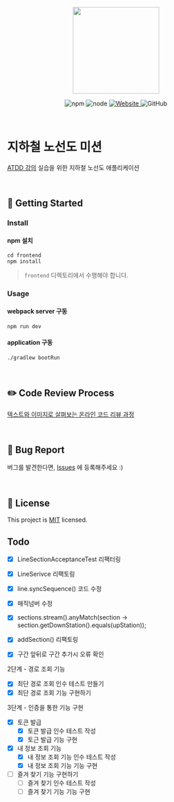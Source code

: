 <p align="center">
    <img width="200px;" src="https://raw.githubusercontent.com/woowacourse/atdd-subway-admin-frontend/master/images/main_logo.png"/>
</p>
<p align="center">
  <img alt="npm" src="https://img.shields.io/badge/npm-%3E%3D%205.5.0-blue">
  <img alt="node" src="https://img.shields.io/badge/node-%3E%3D%209.3.0-blue">
  <a href="https://edu.nextstep.camp/c/R89PYi5H" alt="nextstep atdd">
    <img alt="Website" src="https://img.shields.io/website?url=https%3A%2F%2Fedu.nextstep.camp%2Fc%2FR89PYi5H">
  </a>
  <img alt="GitHub" src="https://img.shields.io/github/license/next-step/atdd-subway-service">
</p>

<br>

# 지하철 노선도 미션
[ATDD 강의](https://edu.nextstep.camp/c/R89PYi5H) 실습을 위한 지하철 노선도 애플리케이션

<br>

## 🚀 Getting Started

### Install
#### npm 설치
```
cd frontend
npm install
```
> `frontend` 디렉토리에서 수행해야 합니다.

### Usage
#### webpack server 구동
```
npm run dev
```
#### application 구동
```
./gradlew bootRun
```
<br>

## ✏️ Code Review Process
[텍스트와 이미지로 살펴보는 온라인 코드 리뷰 과정](https://github.com/next-step/nextstep-docs/tree/master/codereview)

<br>

## 🐞 Bug Report

버그를 발견한다면, [Issues](https://github.com/next-step/atdd-subway-service/issues) 에 등록해주세요 :)

<br>

## 📝 License

This project is [MIT](https://github.com/next-step/atdd-subway-service/blob/master/LICENSE.md) licensed.


## Todo

- [x] LineSectionAcceptanceTest 리팩터링
- [x] LineSerivce 리팩토링

- [x] line.syncSequence() 코드 수정
- [x] 매직넘버 수정
- [x] sections.stream().anyMatch(section -> section.getDownStation().equals(upStation));
- [x] addSection() 리팩토링
- [x] 구간 앞뒤로 구간 추가시 오류 확인

2단계 - 경로 조회 기능

- [x] 최단 경로 조회 인수 테스트 만들기
- [x] 최단 경로 조회 기능 구현하기

3단계 - 인증을 통한 기능 구현

- [x] 토큰 발급
  - [x] 토큰 발급 인수 테스트 작성
  - [x] 토근 발급 기능 구현
- [x] 내 정보 조회 기능
  - [x] 내 정보 조회 기능 인수 테스트 작성
  - [x] 내 정보 조회 기능 기능 구현
- [ ] 즐겨 찾기 기능 구현하기
  - [ ] 즐겨 찾기 인수 테스트 작성
  - [ ] 즐겨 찾기 기능 기능 구현